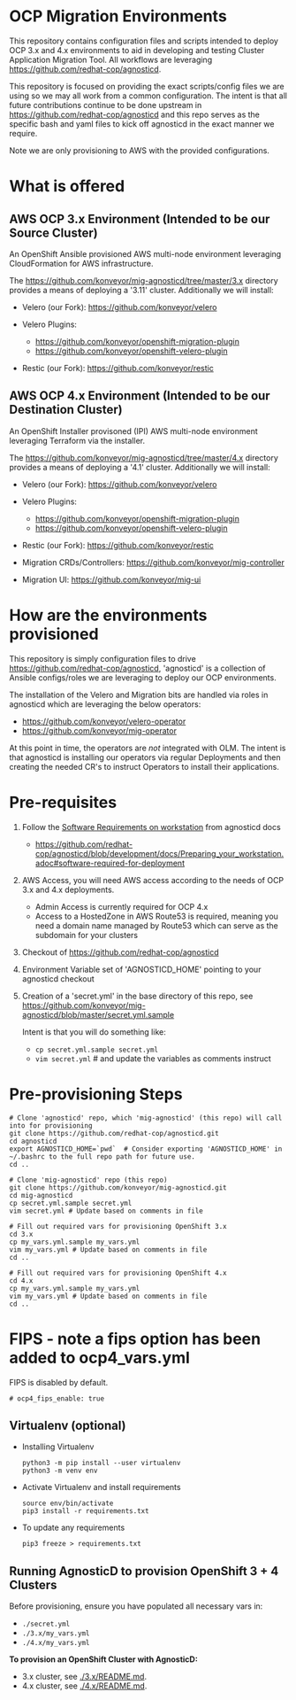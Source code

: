 # OCP Migration Environments

This repository contains configuration files and scripts intended to deploy OCP 3.x and 4.x environments to aid in developing and testing Cluster Application Migration Tool.  All workflows are leveraging https://github.com/redhat-cop/agnosticd.

This repository is focused on providing the exact scripts/config files we are using so we may all work from a common configuration.  The intent is that all future contributions continue to be done upstream in https://github.com/redhat-cop/agnosticd and this repo serves as the specific bash and yaml files to kick off agnosticd in the exact manner we require.

Note we are only provisioning to AWS with the provided configurations.

# What is offered
## AWS OCP 3.x Environment (Intended to be our Source Cluster)
An OpenShift Ansible provisioned AWS multi-node environment leveraging CloudFormation for AWS infrastructure.

The https://github.com/konveyor/mig-agnosticd/tree/master/3.x directory provides a means of deploying a '3.11' cluster.
Additionally we will install:
  - Velero (our Fork):              https://github.com/konveyor/velero
  - Velero Plugins:

    - https://github.com/konveyor/openshift-migration-plugin
    - https://github.com/konveyor/openshift-velero-plugin
  - Restic (our Fork):              https://github.com/konveyor/restic

## AWS OCP 4.x Environment (Intended to be our Destination Cluster)
An OpenShift Installer provisoned (IPI) AWS multi-node environment leveraging Terraform via the installer.

The https://github.com/konveyor/mig-agnosticd/tree/master/4.x directory provides a means of deploying a '4.1' cluster.
Additionally we will install:
  - Velero (our Fork):              https://github.com/konveyor/velero
  - Velero Plugins:

    - https://github.com/konveyor/openshift-migration-plugin
    - https://github.com/konveyor/openshift-velero-plugin
  - Restic (our Fork):              https://github.com/konveyor/restic
  - Migration CRDs/Controllers:     https://github.com/konveyor/mig-controller
  - Migration UI:                   https://github.com/konveyor/mig-ui



# How are the environments provisioned
This repository is simply configuration files to drive https://github.com/redhat-cop/agnosticd, 'agnosticd' is a collection of Ansible configs/roles we are leveraging to deploy our OCP environments.

The installation of the Velero and Migration bits are handled via roles in agnosticd which are leveraging the below operators:
  - https://github.com/konveyor/velero-operator
  - https://github.com/konveyor/mig-operator

At this point in time, the operators are _not_ integrated with OLM.  The intent is that agnosticd is installing our operators via regular Deployments and then creating the needed CR's to instruct Operators to install their applications.

# Pre-requisites

1. Follow the [Software Requirements on workstation](https://github.com/redhat-cop/agnosticd/blob/development/docs/Preparing_your_workstation.adoc#software-required-for-deployment) from agnosticd docs


    * https://github.com/redhat-cop/agnosticd/blob/development/docs/Preparing_your_workstation.adoc#software-required-for-deployment

1. AWS Access, you will need AWS access according to the needs of OCP 3.x and 4.x deployments.

    - Admin Access is currently required for OCP 4.x
    - Access to a HostedZone in AWS Route53 is required, meaning you need a domain name managed by Route53 which can serve as the subdomain for your clusters
1. Checkout of https://github.com/redhat-cop/agnosticd
1. Environment Variable set of 'AGNOSTICD_HOME' pointing to your agnosticd checkout
1. Creation of a 'secret.yml' in the base directory of this repo, see https://github.com/konveyor/mig-agnosticd/blob/master/secret.yml.sample

    Intent is that you will do something like:

    - `cp secret.yml.sample secret.yml`
    - `vim secret.yml` # and update the variables as comments instruct

# Pre-provisioning Steps
```
# Clone 'agnosticd' repo, which 'mig-agnosticd' (this repo) will call into for provisioning
git clone https://github.com/redhat-cop/agnosticd.git
cd agnosticd
export AGNOSTICD_HOME=`pwd`  # Consider exporting 'AGNOSTICD_HOME' in ~/.bashrc to the full repo path for future use.
cd ..

# Clone 'mig-agnosticd' repo (this repo)
git clone https://github.com/konveyor/mig-agnosticd.git
cd mig-agnosticd
cp secret.yml.sample secret.yml
vim secret.yml # Update based on comments in file

# Fill out required vars for provisioning OpenShift 3.x
cd 3.x
cp my_vars.yml.sample my_vars.yml
vim my_vars.yml # Update based on comments in file
cd ..

# Fill out required vars for provisioning OpenShift 4.x
cd 4.x
cp my_vars.yml.sample my_vars.yml
vim my_vars.yml # Update based on comments in file
cd ..
```

# FIPS - note a fips option has been added to ocp4_vars.yml
FIPS is disabled by default.
```
# ocp4_fips_enable: true
```

## Virtualenv (optional)
 * Installing Virtualenv
    ```
    python3 -m pip install --user virtualenv
    python3 -m venv env
    ```

 * Activate Virtualenv and install requirements
    ```
    source env/bin/activate
    pip3 install -r requirements.txt
    ```

 * To update any requirements
    ```
    pip3 freeze > requirements.txt
    ```


## Running AgnosticD to provision OpenShift 3 + 4 Clusters

Before provisioning, ensure you have populated all necessary vars in:
 - `./secret.yml`
 - `./3.x/my_vars.yml`
 - `./4.x/my_vars.yml`

**To provision an OpenShift Cluster with AgnosticD:**
 - 3.x cluster, see [./3.x/README.md](https://github.com/konveyor/mig-agnosticd/blob/master/3.x/README.md).
 - 4.x cluster, see [./4.x/README.md](https://github.com/konveyor/mig-agnosticd/blob/master/4.x/README.md).

